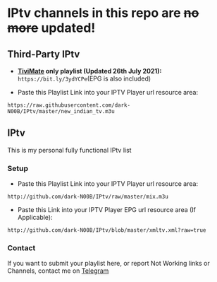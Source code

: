 

# IPtv channels in this repo are ~~no more~~ updated!

## Third-Party IPtv

- <b>[TiviMate](https://www.google.com/search?q=tivimate) only playlist (Updated 26th July 2021):</b>
```https://bit.ly/3ydYCPe```(EPG is also included)

- Paste this Playlist Link into your IPTV Player url resource area:
```
https://raw.githubusercontent.com/dark-N00B/IPtv/master/new_indian_tv.m3u
```

## IPtv
This is my personal fully functional IPtv list

### Setup
- Paste this Playlist Link into your IPTV Player url resource area:
```
http://github.com/dark-N00B/IPtv/raw/master/mix.m3u
```

- Paste this Link into your IPTV Player EPG url resource area (If Applicable):
```
http://github.com/dark-N00B/IPtv/blob/master/xmltv.xml?raw=true
```

### Contact
If you want to submit your playlist here, or report Not Working links or Channels, contact me on [Telegram](https://t.me/dark_noob)
